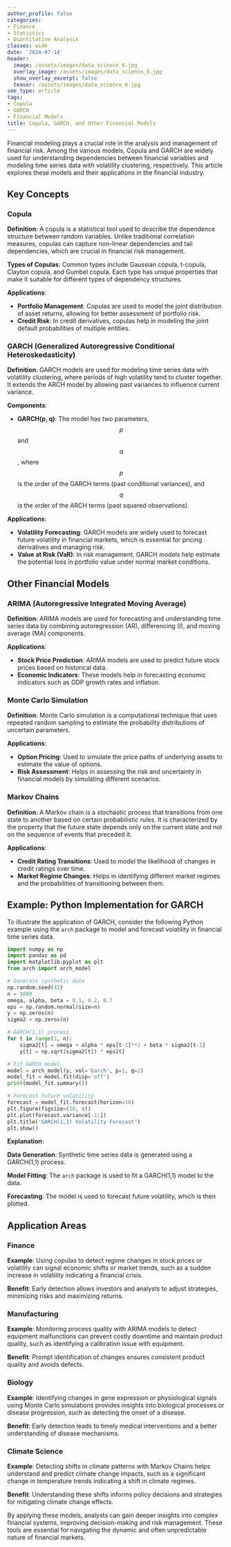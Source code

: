 ```yaml
---
author_profile: false
categories:
- Finance
- Statistics
- Quantitative Analysis
classes: wide
date: '2024-07-14'
header:
  image: /assets/images/data_science_6.jpg
  overlay_image: /assets/images/data_science_6.jpg
  show_overlay_excerpt: false
  teaser: /assets/images/data_science_6.jpg
seo_type: article
tags:
- Copula
- GARCH
- Financial Models
title: Copula, GARCH, and Other Financial Models
---
```


Financial modeling plays a crucial role in the analysis and management of financial risk. Among the various models, Copula and GARCH are widely used for understanding dependencies between financial variables and modeling time series data with volatility clustering, respectively. This article explores these models and their applications in the financial industry.

## Key Concepts

### Copula

**Definition**: A copula is a statistical tool used to describe the dependence structure between random variables. Unlike traditional correlation measures, copulas can capture non-linear dependencies and tail dependencies, which are crucial in financial risk management.

**Types of Copulas**: Common types include Gaussian copula, t-copula, Clayton copula, and Gumbel copula. Each type has unique properties that make it suitable for different types of dependency structures.

**Applications**:

- **Portfolio Management**: Copulas are used to model the joint distribution of asset returns, allowing for better assessment of portfolio risk.
- **Credit Risk**: In credit derivatives, copulas help in modeling the joint default probabilities of multiple entities.

### GARCH (Generalized Autoregressive Conditional Heteroskedasticity)

**Definition**: GARCH models are used for modeling time series data with volatility clustering, where periods of high volatility tend to cluster together. It extends the ARCH model by allowing past variances to influence current variance.

**Components**:

- **GARCH(p, q)**: The model has two parameters, $$p$$ and $$q$$, where $$p$$ is the order of the GARCH terms (past conditional variances), and $$q$$ is the order of the ARCH terms (past squared observations).

**Applications**:

- **Volatility Forecasting**: GARCH models are widely used to forecast future volatility in financial markets, which is essential for pricing derivatives and managing risk.
- **Value at Risk (VaR)**: In risk management, GARCH models help estimate the potential loss in portfolio value under normal market conditions.

## Other Financial Models

### ARIMA (Autoregressive Integrated Moving Average)

**Definition**: ARIMA models are used for forecasting and understanding time series data by combining autoregression (AR), differencing (I), and moving average (MA) components.

**Applications**:

- **Stock Price Prediction**: ARIMA models are used to predict future stock prices based on historical data.
- **Economic Indicators**: These models help in forecasting economic indicators such as GDP growth rates and inflation.

### Monte Carlo Simulation

**Definition**: Monte Carlo simulation is a computational technique that uses repeated random sampling to estimate the probability distributions of uncertain parameters.

**Applications**:

- **Option Pricing**: Used to simulate the price paths of underlying assets to estimate the value of options.
- **Risk Assessment**: Helps in assessing the risk and uncertainty in financial models by simulating different scenarios.

### Markov Chains

**Definition**: A Markov chain is a stochastic process that transitions from one state to another based on certain probabilistic rules. It is characterized by the property that the future state depends only on the current state and not on the sequence of events that preceded it.

**Applications**:

- **Credit Rating Transitions**: Used to model the likelihood of changes in credit ratings over time.
- **Market Regime Changes**: Helps in identifying different market regimes and the probabilities of transitioning between them.

## Example: Python Implementation for GARCH

To illustrate the application of GARCH, consider the following Python example using the `arch` package to model and forecast volatility in financial time series data.

```python
import numpy as np
import pandas as pd
import matplotlib.pyplot as plt
from arch import arch_model

# Generate synthetic data
np.random.seed(42)
n = 1000
omega, alpha, beta = 0.1, 0.2, 0.7
eps = np.random.normal(size=n)
y = np.zeros(n)
sigma2 = np.zeros(n)

# GARCH(1,1) process
for t in range(1, n):
    sigma2[t] = omega + alpha * eps[t-1]**2 + beta * sigma2[t-1]
    y[t] = np.sqrt(sigma2[t]) * eps[t]

# Fit GARCH model
model = arch_model(y, vol='Garch', p=1, q=1)
model_fit = model.fit(disp='off')
print(model_fit.summary())

# Forecast future volatility
forecast = model_fit.forecast(horizon=10)
plt.figure(figsize=(10, 4))
plt.plot(forecast.variance[-1:])
plt.title('GARCH(1,1) Volatility Forecast')
plt.show()
```

**Explanation**:

**Data Generation**: Synthetic time series data is generated using a GARCH(1,1) process.

**Model Fitting**: The `arch` package is used to fit a GARCH(1,1) model to the data.

**Forecasting**: The model is used to forecast future volatility, which is then plotted.

## Application Areas

### Finance

**Example**: Using copulas to detect regime changes in stock prices or volatility can signal economic shifts or market trends, such as a sudden increase in volatility indicating a financial crisis.

**Benefit**: Early detection allows investors and analysts to adjust strategies, minimizing risks and maximizing returns.

### Manufacturing

**Example**: Monitoring process quality with ARIMA models to detect equipment malfunctions can prevent costly downtime and maintain product quality, such as identifying a calibration issue with equipment.

**Benefit**: Prompt identification of changes ensures consistent product quality and avoids defects.

### Biology

**Example**: Identifying changes in gene expression or physiological signals using Monte Carlo simulations provides insights into biological processes or disease progression, such as detecting the onset of a disease.

**Benefit**: Early detection leads to timely medical interventions and a better understanding of disease mechanisms.

### Climate Science

**Example**: Detecting shifts in climate patterns with Markov Chains helps understand and predict climate change impacts, such as a significant change in temperature trends indicating a shift in climate regimes.

**Benefit**: Understanding these shifts informs policy decisions and strategies for mitigating climate change effects.

By applying these models, analysts can gain deeper insights into complex financial systems, improving decision-making and risk management. These tools are essential for navigating the dynamic and often unpredictable nature of financial markets.

